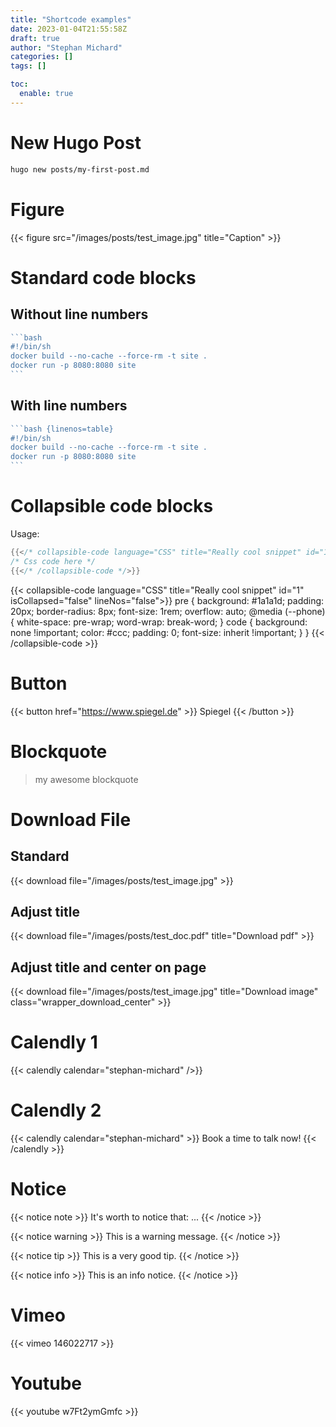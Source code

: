 ```yaml
---
title: "Shortcode examples"
date: 2023-01-04T21:55:58Z
draft: true
author: "Stephan Michard"
categories: []
tags: []

toc:
  enable: true
---
```


# New Hugo Post
```bash
hugo new posts/my-first-post.md
```

# Figure
{{< figure src="/images/posts/test_image.jpg" title="Caption" >}}


# Standard code blocks

## Without line numbers
````go
```bash
#!/bin/sh
docker build --no-cache --force-rm -t site .
docker run -p 8080:8080 site
```
````

## With line numbers
````go {linenos=table}
```bash {linenos=table}
#!/bin/sh
docker build --no-cache --force-rm -t site .
docker run -p 8080:8080 site
```
````

# Collapsible code blocks

Usage:
```go
{{</* collapsible-code language="CSS" title="Really cool snippet" id="1" isCollapsed="true" lineNos="true" */>}}
/* Css code here */
{{</* /collapsible-code */>}}
```

{{< collapsible-code language="CSS" title="Really cool snippet" id="1" isCollapsed="false" lineNos="false">}}
pre {
     background: #1a1a1d;
     padding: 20px;
     border-radius: 8px;
     font-size: 1rem;
     overflow: auto;
     @media (--phone) {
         white-space: pre-wrap;
         word-wrap: break-word;
    }
     code {
         background: none !important;
         color: #ccc;
         padding: 0;
         font-size: inherit !important;
    }
}
{{< /collapsible-code >}}

# Button
{{< button href="https://www.spiegel.de" >}}      Spiegel {{< /button >}}

# Blockquote

> my awesome blockquote

# Download File

## Standard
{{< download file="/images/posts/test_image.jpg" >}}

## Adjust title
{{< download file="/images/posts/test_doc.pdf" title="Download pdf" >}}

## Adjust title and center on page
{{< download file="/images/posts/test_image.jpg" title="Download image" class="wrapper_download_center" >}}  

# Calendly 1

{{< calendly calendar="stephan-michard" />}}

# Calendly 2

{{< calendly calendar="stephan-michard" >}}
  Book a time to talk now!
{{< /calendly >}}


# Notice
{{< notice note >}}
It's worth to notice that: ...
{{< /notice >}}

{{< notice warning >}}
This is a warning message.
{{< /notice >}}

{{< notice tip >}}
This is a very good tip.
{{< /notice >}}

{{< notice info >}}
This is an info notice.
{{< /notice >}}

# Vimeo
{{< vimeo 146022717 >}}

# Youtube
{{< youtube w7Ft2ymGmfc >}}